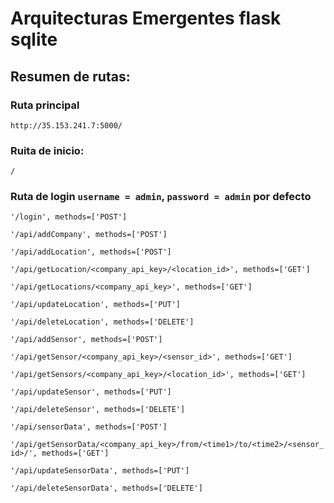 # Arquitecturas Emergentes flask sqlite

## Resumen de rutas:
### Ruta principal
`http://35.153.241.7:5000/`

### Ruita de inicio:
`/` 

### Ruta de login `username = admin`, `password = admin` por defecto
`'/login', methods=['POST']`      

`'/api/addCompany', methods=['POST']`

`'/api/addLocation', methods=['POST']`

`'/api/getLocation/<company_api_key>/<location_id>', methods=['GET']`

`'/api/getLocations/<company_api_key>', methods=['GET']`

`'/api/updateLocation', methods=['PUT']`

`'/api/deleteLocation', methods=['DELETE']`

`'/api/addSensor', methods=['POST']`

`'/api/getSensor/<company_api_key>/<sensor_id>', methods=['GET']`

`'/api/getSensors/<company_api_key>/<location_id>', methods=['GET']`

`'/api/updateSensor', methods=['PUT']`

`'/api/deleteSensor', methods=['DELETE']`

`'/api/sensorData', methods=['POST']`

`'/api/getSensorData/<company_api_key>/from/<time1>/to/<time2>/<sensor_id>/', methods=['GET']`

`'/api/updateSensorData', methods=['PUT']`

`'/api/deleteSensorData', methods=['DELETE']`




